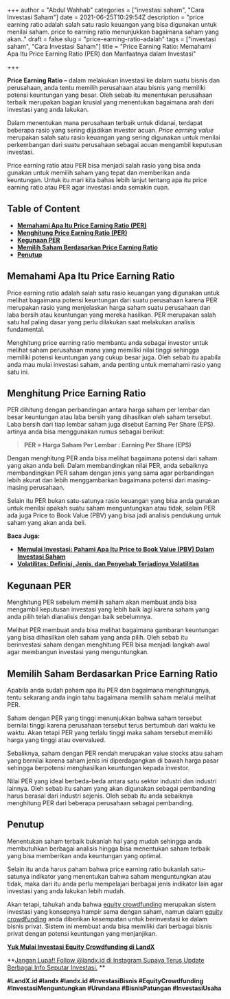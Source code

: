 +++
author = "Abdul Wahhab"
categories = ["investasi saham", "Cara Investasi Saham"]
date = 2021-06-25T10:29:54Z
description = "price earning ratio adalah salah satu rasio keuangan yang bisa digunakan untuk menilai saham. price to earning ratio menunjukkan bagaimana saham yang akan.."
draft = false
slug = "price-earning-ratio-adalah"
tags = ["investasi saham", "Cara Investasi Saham"]
title = "Price Earning Ratio: Memahami Apa Itu Price Earning Ratio (PER) dan Manfaatnya dalam Investasi"

+++


**Price Earning Ratio –** dalam melakukan investasi ke dalam suatu bisnis dan perusahaan, anda tentu memilih perusahaan atau bisnis yang memiliki potensi keuntungan yang besar. Oleh sebab itu menentukan perusahaan terbaik merupakan bagian krusial yang menentukan bagaimana arah dari investasi yang anda lakukan.

Dalam menentukan mana perusahaan terbaik untuk didanai, terdapat beberapa rasio yang sering dijadikan investor acuan. _Price earning value_ merupakan salah satu rasio keuangan yang sering digunakan untuk menilai perkembangan dari suatu perusahaan sebagai acuan mengambil keputusan investasi.

Price earning ratio atau PER bisa menjadi salah rasio yang bisa anda gunakan untuk memilih saham yang tepat dan memberikan anda keuntungan. Untuk itu mari kita bahas lebih lanjut tentang apa itu price earning ratio atau PER agar investasi anda semakin cuan.

## Table of Content

* **[Memahami Apa Itu Price Earning Ratio (PER)](#memahami-apa-itu-price-earning-ratio)**
* **[Menghitung Price Earning Ratio (PER)](#menghitung-price-earning-ratio)**
* **[Kegunaan PER](#kegunaan-per)**
* **[Memilih Saham Berdasarkan Price Earning Ratio](#memilih-saham-berdasarkan-price-earning-ratio)**
* **[Penutup](#penutup)**

## Memahami Apa Itu Price Earning Ratio

Price earning ratio adalah salah satu rasio keuangan yang digunakan untuk melihat bagaimana potensi keuntungan dari suatu perusahaan karena PER merupakan rasio yang menjelaskan harga saham suatu perusahaan dan laba bersih atau keuntungan yang mereka hasilkan. PER merupakan salah satu hal paling dasar yang perlu dilakukan saat melakukan analisis fundamental.

Menghitung price earning ratio membantu anda sebagai investor untuk melihat saham perusahaan mana yang memiliki nilai tinggi sehingga memiliki potensi keuntungan yang cukup besar juga. Oleh sebab itu apabila anda mau mulai investasi saham, anda penting untuk memahami rasio yang satu ini.

## Menghitung Price Earning Ratio

PER dihitung dengan perbandingan antara harga saham per lembar dan besar keuntungan atau laba bersih yang dihasilkan oleh saham tersebut. Laba bersih dari tiap lembar saham juga disebut Earning Per Share (EPS). artinya anda bisa menggunakan rumus sebagai berikut:

> **PER = Harga Saham Per Lembar : Earning Per Share (EPS)**

Dengan menghitung PER anda bisa melihat bagaimana potensi dari saham yang akan anda beli. Dalam membandingkan nilai PER, anda sebaiknya membandingkan PER saham dengan jenis yang sama agar perbandingan lebih akurat dan lebih menggambarkan bagaimana potensi dari masing-masing perusahaan.

Selain itu PER bukan satu-satunya rasio keuangan yang bisa anda gunakan untuk menilai apakah suatu saham menguntungkan atau tidak, selain PER ada juga Price to Book Value (PBV) yang bisa jadi analisis pendukung untuk saham yang akan anda beli.

**Baca Juga:**

* [**Memulai Investasi: Pahami Apa Itu Price to Book Value (PBV) Dalam Investasi Saham**](https://landx.id/blog/memulai-investasi-pahami-apa-itu-price-to-book-value-pbv-dalam-investasi-saham/)
* [**Volatilitas: Definisi, Jenis, dan Penyebab Terjadinya Volatilitas**](https://landx.id/blog/volatilitas-definisi-jenis-cara-dan-penyebab-terjadinya-volatilitas/)

## Kegunaan PER

Menghitung PER sebelum memilih saham akan membuat anda bisa mengambil keputusan investasi yang lebih baik lagi karena saham yang anda pilih telah dianalisis dengan baik sebelumnya.

Melihat PER membuat anda bisa melihat bagaimana gambaran keuntungan yang bisa dihasilkan oleh saham yang anda pilih. Oleh sebab itu berinvestasi saham dengan menghitung PER bisa menjadi langkah awal agar membangun investasi yang menguntungkan.

## Memilih Saham Berdasarkan Price Earning Ratio

Apabila anda sudah paham apa itu PER dan bagaimana menghitungnya, tentu sekarang anda ingin tahu bagaimana  memilih saham melalui melihat PER.

Saham dengan PER yang tinggi menunjukkan bahwa saham tersebut bernilai tinggi karena perusahaan tersebut terus bertumbuh dari waktu ke waktu. Akan tetapi PER yang terlalu tinggi maka saham tersebut memiliki harga yang tinggi atau overvalued.

Sebaliknya, saham dengan PER rendah merupakan value stocks atau saham yang bernilai karena saham jenis ini diperdagangkan di bawah harga pasar sehingga berpotensi menghasilkan keuntungan kepada investor.

Nilai PER yang ideal berbeda-beda antara satu sektor industri dan industri lainnya. Oleh sebab itu saham yang akan digunakan sebagai pembanding harus berasal dari industri sejenis. Oleh sebab itu anda sebaiknya menghitung PER dari beberapa perusahaan sebagai pembanding.

## Penutup

Menentukan saham terbaik bukanlah hal yang mudah sehingga anda membutuhkan berbagai analisis hingga bisa menentukan saham terbaik yang bisa memberikan anda keuntungan yang optimal.

Selain itu anda harus paham bahwa price earning ratio bukanlah satu-satunya indikator yang menentukan bahwa saham menguntungkan atau tidak, maka dari itu anda perlu mempelajari berbagai jenis indikator lain agar investasi yang anda lakukan lebih mudah.

Akan tetapi, tahukah anda bahwa [equity crowdfunding](https://landx.id/) merupakan sistem investasi yang konsepnya hampir sama dengan saham, namun dalam [equity crowdfunding](https://landx.id/) anda diberikan kesempatan untuk berinvestasi ke dalam bisnis privat. Sistem ini membuat anda bisa memiliki dari berbagai bisnis privat dengan potensi keuntungan yang menjanjikan.

**[Yuk Mulai Investasi Equity Crowdfunding di LandX](https://landx.id/)**

**[Jangan Lupa!! Follow @landx.id di Instagram Supaya Terus Update Berbagai Info Seputar Investasi.](https://instagram.com/landx.id?utm_medium=copy_link) **

**#LandX.id    #landx         #landx.id    #InvestasiBisnis    #EquityCrowdfunding    #InvestasiMenguntungkan    #Urundana    #BisnisPatungan    #InvestasiUsaha**

